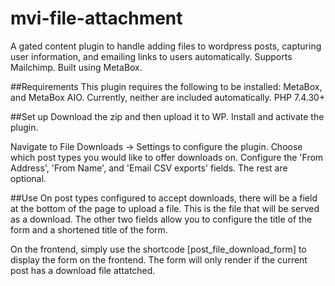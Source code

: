# mvi-file-attachment
A gated content plugin to handle adding files to wordpress posts, capturing user information, and emailing links to users automatically. Supports Mailchimp. Built using MetaBox.

##Requirements
This plugin requires the following to be installed: MetaBox, and MetaBox AIO. Currently, neither are included automatically. PHP 7.4.30+

##Set up
Download the zip and then upload it to WP. Install and activate the plugin.

Navigate to File Downloads -> Settings to configure the plugin. Choose which post types you would like to offer downloads on. Configure the 'From Address', 'From Name', and 'Email CSV exports' fields. The rest are optional.

##Use
On post types configured to accept downloads, there will be a field at the bottom of the page to upload a file. This is the file that will be served as a download. The other two fields allow you to configure the title of the form and a shortened title of the form.

On the frontend, simply use the shortcode [post_file_download_form] to display the form on the frontend. The form will only render if the current post has a download file attatched.
